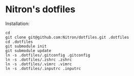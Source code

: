 Nitron's dotfiles
=================

Installation:

```
cd
git clone git@github.com:Nitron/dotfiles.git .dotfiles
cd .dotfiles
git submodule init
git submodule update
ln -s .dotfiles/.gitconfig .gitconfig
ln -s .dotfiles/.zshrc .zshrc
ln -s .dotfiles/.vimrc .vimrc
ln -s .dotfiles/.inputrc .inputrc
```
